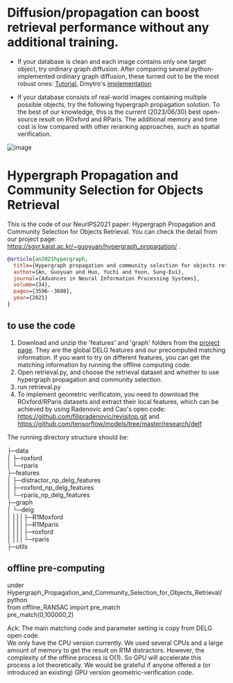 # Diffusion/propagation can boost retrieval performance without any additional training.
* If your database is clean and each image contains only one target object, try ordinary graph diffusion. After comparing several python-implemented ordinary graph diffusion, these turned out to be the most robust ones: [Tutorial](https://github.com/anguoyuan/Diffusion-for-retrievl-python), Dmytro's [implementation](https://github.com/ducha-aiki/manifold-diffusion)

* If your database consists of real-world images containing multiple possible objects, try the following hypergraph propagation solution. To the best of our knowledge, this is the current (2023/06/30) best open-source result on ROxford and RParis. The additional memory and time cost is low compared with other reranking approaches, such as spatial verification.

 ![image](https://github.com/anguoyuan/Hypergraph-Propagation-and-Community-Selection-for-Objects-Retrieval/assets/91877920/0fff873c-bfc7-4a62-a474-aece7ee2a22b)



# Hypergraph Propagation and Community Selection for Objects Retrieval
This is the code of our NeurIPS2021 paper: Hypergraph Propagation and Community Selection for Objects Retrieval. You can check the detail from our project page: https://sgvr.kaist.ac.kr/~guoyuan/hypergraph_propagation/ . 

```bibtex
@article{an2021hypergraph,
  title={Hypergraph propagation and community selection for objects retrieval},
  author={An, Guoyuan and Huo, Yuchi and Yoon, Sung-Eui},
  journal={Advances in Neural Information Processing Systems},
  volume={34},
  pages={3596--3608},
  year={2021}
}
```

## to use the code  
1. Download and unzip the 'features' and 'graph' folders from the [project page](https://sgvr.kaist.ac.kr/~guoyuan/hypergraph_propagation/). They are the global DELG features and our precomputed matching information. If you want to try on different features, you can get the matching information by running the offline computing code.
2. Open retrieval.py, and choose the retrieval dataset and whether to use hypergraph propagation and community selection.  
3. run retrieval.py  
4. To implement geometric verificatoin, you need to download the ROxford/RParis datasets and extract their local features, which can be achieved by using Radenovic and Cao's open code: https://github.com/filipradenovic/revisitop.git and https://github.com/tensorflow/models/tree/master/research/delf  

The running directory structure should be:

├─data  
│  ├─roxford  
│  └─rparis  
├─features  
│  ├─distractor_np_delg_features   
│  ├─roxford_np_delg_features   
│  └─rparis_np_delg_features  
├─graph  
│  └─delg  
│ | | | ├─R1Moxford  
│ | | | ├─R1Mparis  
│ | | | ├─roxford  
│ | | | └─rparis  
├─utils  

## offline pre-computing  
under Hypergraph_Propagation_and_Community_Selection_for_Objects_Retrieval/  
python  
from offline_RANSAC import pre_match   
pre_match(0,100000,2)  

Ack: The main matching code and parameter setting is copy from DELG open code.  
We only have the CPU version currently. We used several CPUs and a large amount of memory to get the result on R1M distractors. However, the complexity of the offline process is O(1). So GPU will accelerate this process a lot theoretically.
We would be grateful if anyone offered a (or introduced an existing) GPU version geometric-verification code.

